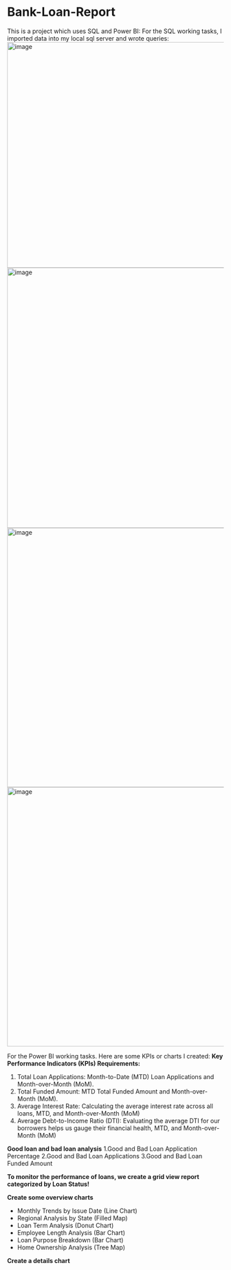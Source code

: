 # Bank-Loan-Report
This is a project which uses SQL and Power BI:
For the SQL working tasks, I imported data into my local sql server and wrote queries: 
<img width="524" alt="image" src="https://github.com/user-attachments/assets/6ffa1f5c-4d74-4c9d-8604-048dce6a10bf" />
<img width="604" alt="image" src="https://github.com/user-attachments/assets/1039fb12-7d33-49f3-a750-e2e42a129200" />
<img width="602" alt="image" src="https://github.com/user-attachments/assets/e56af526-3952-4324-97fb-87b327bd8b6b" />
<img width="602" alt="image" src="https://github.com/user-attachments/assets/0b423849-f22b-4c4f-abf4-bdde9b83f9ec" />


For the Power BI working tasks. Here are some KPIs or charts I created:
**Key Performance Indicators (KPIs) Requirements:**
  1. Total Loan Applications: Month-to-Date (MTD) Loan Applications and Month-over-Month (MoM).
  2. Total Funded Amount: MTD Total Funded Amount and Month-over-Month (MoM).
  3. Average Interest Rate: Calculating the average interest rate across all loans, MTD, and Month-over-Month (MoM)
  4. Average Debt-to-Income Ratio (DTI): Evaluating the average DTI for our borrowers helps us gauge their financial health, MTD, and Month-over-Month (MoM)

**Good loan and bad loan analysis**
  1.Good and Bad Loan Application Percentage
  2.Good and Bad Loan Applications
  3.Good and Bad Loan Funded Amount

**To monitor the performance of loans, we create a grid view report categorized by Loan Status!**

**Create some overview charts**
- Monthly Trends by Issue Date (Line Chart)
- Regional Analysis by State (Filled Map)
- Loan Term Analysis (Donut Chart)
- Employee Length Analysis (Bar Chart)
- Loan Purpose Breakdown (Bar Chart)
- Home Ownership Analysis (Tree Map)

**Create a details chart**



  
